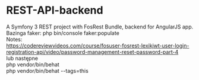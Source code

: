 REST-API-backend
==========

A Symfony 3 REST project with FosRest Bundle, backend for AngularJS app.
<br>
Bazinga faker:
php bin/console faker:populate
<br>
Notes:
<br>
https://codereviewvideos.com/course/fosuser-fosrest-lexikjwt-user-login-registration-api/video/password-management-reset-password-part-4
<br>lub następne
<br>
php vendor/bin/behat
<br>
php vendor/bin/behat --tags=this


